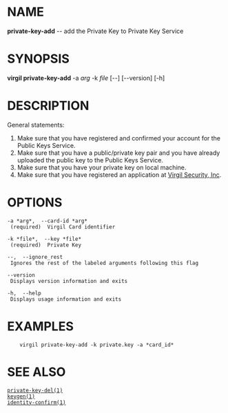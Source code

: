 NAME
====

**private-key-add** -- add the Private Key to Private Key Service

SYNOPSIS
========

**virgil private-key-add** -a *arg* -k *file* \[--\] \[--version\]
\[-h\]

DESCRIPTION
===========

General statements:

1.  Make sure that you have registered and confirmed your account for
    the Public Keys Service.
2.  Make sure that you have a public/private key pair and you have
    already uploaded the public key to the Public Keys Service.
3.  Make sure that you have your private key on local machine.
4.  Make sure that you have registered an application at [Virgil
    Security, Inc](https://developer.virgilsecurity.com/account/signup).

OPTIONS
=======

    -a *arg*,  --card-id *arg*
     (required)  Virgil Card identifier

    -k *file*,  --key *file*
     (required)  Private Key

    --,  --ignore_rest
     Ignores the rest of the labeled arguments following this flag

    --version
     Displays version information and exits

    -h,  --help
     Displays usage information and exits

EXAMPLES
========

        virgil private-key-add -k private.key -a *card_id*

SEE ALSO
========

[`private-key-del(1)`](../markdown/private-key-del.1.md)  
[`keygen(1)`](../markdown/keygen.1.md)  
[`identity-confirm(1)`](../markdown/identity-confirm.1.md)
